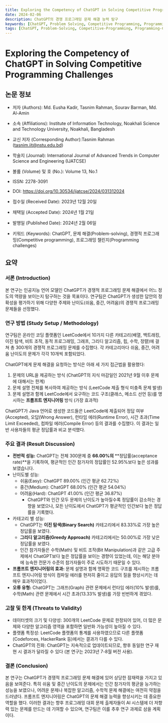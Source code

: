 ```yaml
---
title: Exploring the Competency of ChatGPT in Solving Competitive Programming Challenges
date: 2024-02-06
description: ChatGPT의 경쟁 프로그래밍 문제 해결 능력 탐구
keywords: [ChatGPT, Problem Solving, Competitive Programming, Programming challenges, Large Language Models]
tags: [ChatGPT, Problem-Solving, Competitive-Programming, Programming-Challenges, Large-Language-Models]
---
```


# Exploring the Competency of ChatGPT in Solving Competitive Programming Challenges

## 논문 정보

-   저자 (Authors): Md. Eusha Kadir, Tasnim Rahman, Sourav Barman, Md. Al-Amin
-   소속 (Affiliations): Institute of Information Technology, Noakhali Science and Technology University, Noakhali, Bangladesh
-   교신 저자 (Corresponding Author):Tasnim Rahman (tasnim.iit@nstu.edu.bd)
-   학술지 (Journal): International Journal of Advanced Trends in Computer Science and Engineering (IJATCSE)

-   볼륨 (Volume) 및 호 (No.): Volume 13, No.1

-   ISSN: 2278-3091

-   DOI: https://doi.org/10.30534/ijatcse/2024/031312024

-   접수일 (Received Date): 2023년 12월 20일

-   채택일 (Accepted Date): 2024년 1월 21일

-   발행일 (Published Date): 2024년 2월 06일

-   키워드 (Keywords): ChatGPT, 문제 해결(Problem-solving), 경쟁적 프로그래밍(Competitive programming), 프로그래밍 챌린지(Programming challenges)

## 요약

### 서론 (Introduction)

본 연구는 인공지능 언어 모델인 ChatGPT가 경쟁적 프로그래밍 문제 해결에서 어느 정도의 역량을 보이는지 탐구하는 것을 목표이다.
연구팀은 ChatGPT가 생성한 답안의 정확성을 평가하기 위해 다양한 주제와 난이도(쉬움, 중간, 어려움)의 경쟁적 프로그래밍 문제들을 선정했다.

### 연구 방법 (Study Setup / Methodology)

연구팀은 온라인 코딩 플랫폼인 LeetCode에서 10가지 다른 카테고리(배열, 백트래킹, 이진 탐색, 비트 조작, 동적 프로그래밍, 그래프, 그리디 알고리즘, 힙, 수학, 정렬)에 걸쳐 총 300개의 경쟁적 프로그래밍 문제를 수집했다.
각 카테고리마다 쉬움, 중간, 어려움 난이도의 문제가 각각 10개씩 포함되었다.

ChatGPT에게 문제 해결을 요청하는 방식은 아래 세 가지 접근법을 활용했다:

1.  문제의 URL을 제공하는 방식 (ChatGPT의 지식 마감일인 2021년 9월 이후 문제에 대해서는 한계)
2.  문제 설명 전체를 복사하여 제공하는 방식 (LeetCode 제출 형식 미충족 문제 발생)
3.  문제 설명과 함께 LeetCode에서 요구하는 코드 구조(클래스, 메소드 선언 등)를 명시하는 **프롬프트 엔지니어링** 방식 (가장 효과적)

ChatGPT가 Java 언어로 생성한 코드들은 LeetCode에 제출되어 정답 여부(Accepted), 오답(Wrong Answer), 런타임 에러(Runtime Error), 시간 초과(Time Limit Exceeded), 컴파일 에러(Compile Error) 등의 결과를 수집했다.
이 결과는 일반 사용자들의 평균 정답률과 비교 분석했다.

### 주요 결과 (Result Discussion)

-   **전반적 성능:** ChatGPT는 전체 300문제 중 **66.00%의** **정답률(acceptance rate)**을 기록하여, 평균적인 인간 참가자의 정답률인 52.95%보다 높은 성과를 보였습니다.
-   난이도별 성능:
    -   쉬움(Easy): ChatGPT 89.00% (인간 평균 62.72%)
    -   중간(Medium): ChatGPT 68.00% (인간 평균 54.04%)
    -   어려움(Hard): ChatGPT 41.00% (인간 평균 36.87%)
        -   ChatGPT와 인간 모두 문제의 난이도가 높아질수록 정답률이 감소하는 경향을 보였으나, 모든 난이도에서 ChatGPT가 평균적인 인간보다 높은 정답률을 기록했다.
-   카테고리 별 성능:
    -   ChatGPT는 **이진 탐색(Binary Search)** 카테고리에서 83.33%로 가장 높은 정답률을 보였다.
    -   **그리디 알고리즘(Greedy Approach)** 카테고리에서는 50.00%로 가장 낮은 정답률을 보였다.
    -   인간 참가자들은 수학(Math) 및 비트 조작(Bit Manipulation)과 같은 고급 주제에서 ChatGPT보다 높은 정답률을 보이는 경향이 있었는데, 이는 해당 분야에 능숙한 전문가 수준의 참가자들이 주로 시도하기 때문일 수 있다.
-   **프롬프트 엔지니어링의 효과:** 문제 설명과 함께 명확한 코드 구조를 제시하는 프롬프트 엔지니어링 방식이 컴파일 에러를 현저히 줄이고 응답의 질을 향상시키는 데 매우 효과적이었다.
-   **오류 유형:** ChatGPT는 그래프(Graph) 관련 문제에서 런타임 에러(10% 발생)를, 수학(Math) 관련 문제에서 시간 초과(13.33% 발생)를 가장 빈번하게 겪었다.

### 고찰 및 한계 (Threats to Validity)

-   데이터셋의 크기 및 다양성: 300개의 LeetCode 문제로 한정되어 있어, 더 많은 문제와 다양한 알고리즘 영역을 포함하면 일반화 가능성이 높아질 수 있다.
-   플랫폼 특정성: LeetCode 플랫폼의 통계를 사용하였으므로 다른 플랫폼(Codeforces, HackerRank 등)에서는 결과가 다를 수 있다.
-   ChatGPT의 진화: ChatGPT는 지속적으로 업데이트되므로, 향후 동일한 연구 재현 시 결과가 달라질 수 있다 (본 연구는 2023년 7-8월 버전 사용).

### 결론 (Conclusion)

본 연구는 ChatGPT가 경쟁적 프로그래밍 문제 해결에 있어 상당한 잠재력을 가지고 있음을 보여준다.
특히 쉬움 및 중간 난이도의 문제에서는 인간 참가자의 평균을 능가하는 성능을 보였으나, 어려운 문제나 복잡한 알고리즘, 수학적 문제 해결에는 여전히 약점을 드러냈다.
프롬프트 엔지니어링은 ChatGPT의 문제 해결 능력을 향상시키는 데 중요한 역할을 했다.
이러한 결과는 향후 프로그래밍 대회 문제 출제자들이 AI 시스템에 더 저항력 있는 문제를 만드는 데 기여할 수 있으며, 연구팀은 이를 추후 연구 과제로 삼을 계획이다.